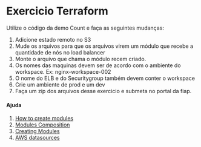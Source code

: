 # Exercicio Terraform

Utilize o código da demo Count e faça as seguintes mudanças:

1. Adicione estado remoto no S3
2. Mude os arquivos para que os arquivos virem um módulo que recebe a quantidade de nós no load balancer
3. Monte o arquivo que chama o módulo recem criado.
4. Os nomes das maquinas devem ser de acordo com o ambiente do workspace. Ex: nginx-workspace-002
5. O nome do ELB e do Securitygroup também devem conter o workspace
6. Crie um ambiente de prod e um dev
7. Faça um zip dos arquivos desse exercicio e submeta no portal da fiap.


#### Ajuda
1. [How to create modules](https://blog.gruntwork.io/how-to-create-reusable-infrastructure-with-terraform-modules-25526d65f73d)
2. [Modules Composition](https://www.terraform.io/docs/modules/composition.html)
3. [Creating Modules](https://www.terraform.io/docs/modules/index.html)
4. [AWS datasources](https://www.terraform.io/docs/providers/aws/d/instances.html)
